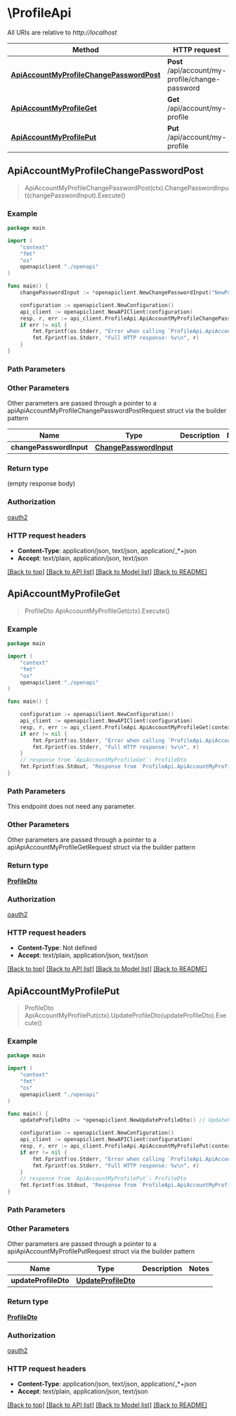 # \ProfileApi

All URIs are relative to *http://localhost*

Method | HTTP request | Description
------------- | ------------- | -------------
[**ApiAccountMyProfileChangePasswordPost**](ProfileApi.md#ApiAccountMyProfileChangePasswordPost) | **Post** /api/account/my-profile/change-password | 
[**ApiAccountMyProfileGet**](ProfileApi.md#ApiAccountMyProfileGet) | **Get** /api/account/my-profile | 
[**ApiAccountMyProfilePut**](ProfileApi.md#ApiAccountMyProfilePut) | **Put** /api/account/my-profile | 



## ApiAccountMyProfileChangePasswordPost

> ApiAccountMyProfileChangePasswordPost(ctx).ChangePasswordInput(changePasswordInput).Execute()



### Example

```go
package main

import (
    "context"
    "fmt"
    "os"
    openapiclient "./openapi"
)

func main() {
    changePasswordInput := *openapiclient.NewChangePasswordInput("NewPassword_example") // ChangePasswordInput |  (optional)

    configuration := openapiclient.NewConfiguration()
    api_client := openapiclient.NewAPIClient(configuration)
    resp, r, err := api_client.ProfileApi.ApiAccountMyProfileChangePasswordPost(context.Background()).ChangePasswordInput(changePasswordInput).Execute()
    if err != nil {
        fmt.Fprintf(os.Stderr, "Error when calling `ProfileApi.ApiAccountMyProfileChangePasswordPost``: %v\n", err)
        fmt.Fprintf(os.Stderr, "Full HTTP response: %v\n", r)
    }
}
```

### Path Parameters



### Other Parameters

Other parameters are passed through a pointer to a apiApiAccountMyProfileChangePasswordPostRequest struct via the builder pattern


Name | Type | Description  | Notes
------------- | ------------- | ------------- | -------------
 **changePasswordInput** | [**ChangePasswordInput**](ChangePasswordInput.md) |  | 

### Return type

 (empty response body)

### Authorization

[oauth2](../README.md#oauth2)

### HTTP request headers

- **Content-Type**: application/json, text/json, application/_*+json
- **Accept**: text/plain, application/json, text/json

[[Back to top]](#) [[Back to API list]](../README.md#documentation-for-api-endpoints)
[[Back to Model list]](../README.md#documentation-for-models)
[[Back to README]](../README.md)


## ApiAccountMyProfileGet

> ProfileDto ApiAccountMyProfileGet(ctx).Execute()



### Example

```go
package main

import (
    "context"
    "fmt"
    "os"
    openapiclient "./openapi"
)

func main() {

    configuration := openapiclient.NewConfiguration()
    api_client := openapiclient.NewAPIClient(configuration)
    resp, r, err := api_client.ProfileApi.ApiAccountMyProfileGet(context.Background()).Execute()
    if err != nil {
        fmt.Fprintf(os.Stderr, "Error when calling `ProfileApi.ApiAccountMyProfileGet``: %v\n", err)
        fmt.Fprintf(os.Stderr, "Full HTTP response: %v\n", r)
    }
    // response from `ApiAccountMyProfileGet`: ProfileDto
    fmt.Fprintf(os.Stdout, "Response from `ProfileApi.ApiAccountMyProfileGet`: %v\n", resp)
}
```

### Path Parameters

This endpoint does not need any parameter.

### Other Parameters

Other parameters are passed through a pointer to a apiApiAccountMyProfileGetRequest struct via the builder pattern


### Return type

[**ProfileDto**](ProfileDto.md)

### Authorization

[oauth2](../README.md#oauth2)

### HTTP request headers

- **Content-Type**: Not defined
- **Accept**: text/plain, application/json, text/json

[[Back to top]](#) [[Back to API list]](../README.md#documentation-for-api-endpoints)
[[Back to Model list]](../README.md#documentation-for-models)
[[Back to README]](../README.md)


## ApiAccountMyProfilePut

> ProfileDto ApiAccountMyProfilePut(ctx).UpdateProfileDto(updateProfileDto).Execute()



### Example

```go
package main

import (
    "context"
    "fmt"
    "os"
    openapiclient "./openapi"
)

func main() {
    updateProfileDto := *openapiclient.NewUpdateProfileDto() // UpdateProfileDto |  (optional)

    configuration := openapiclient.NewConfiguration()
    api_client := openapiclient.NewAPIClient(configuration)
    resp, r, err := api_client.ProfileApi.ApiAccountMyProfilePut(context.Background()).UpdateProfileDto(updateProfileDto).Execute()
    if err != nil {
        fmt.Fprintf(os.Stderr, "Error when calling `ProfileApi.ApiAccountMyProfilePut``: %v\n", err)
        fmt.Fprintf(os.Stderr, "Full HTTP response: %v\n", r)
    }
    // response from `ApiAccountMyProfilePut`: ProfileDto
    fmt.Fprintf(os.Stdout, "Response from `ProfileApi.ApiAccountMyProfilePut`: %v\n", resp)
}
```

### Path Parameters



### Other Parameters

Other parameters are passed through a pointer to a apiApiAccountMyProfilePutRequest struct via the builder pattern


Name | Type | Description  | Notes
------------- | ------------- | ------------- | -------------
 **updateProfileDto** | [**UpdateProfileDto**](UpdateProfileDto.md) |  | 

### Return type

[**ProfileDto**](ProfileDto.md)

### Authorization

[oauth2](../README.md#oauth2)

### HTTP request headers

- **Content-Type**: application/json, text/json, application/_*+json
- **Accept**: text/plain, application/json, text/json

[[Back to top]](#) [[Back to API list]](../README.md#documentation-for-api-endpoints)
[[Back to Model list]](../README.md#documentation-for-models)
[[Back to README]](../README.md)

